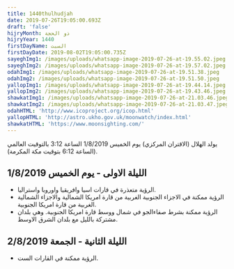 ```yaml
---
title: 1440thulhudjah
date: 2019-07-26T19:05:00.693Z
draft: 'false'
hijryMonth: ذو الحجة
hijryYear: 1440
firstDayName: السبت
firstDayDate: 2019-08-02T19:05:00.735Z
sayeghImg1: /images/uploads/whatsapp-image-2019-07-26-at-19.55.02.jpeg
sayeghImg2: /images/uploads/whatsapp-image-2019-07-26-at-19.57.02.jpeg
odahImg1: /images/uploads/whatsapp-image-2019-07-26-at-19.51.38.jpeg
odahImg2: /images/uploads/whatsapp-image-2019-07-26-at-19.51.50.jpeg
yallopImg1: /images/uploads/whatsapp-image-2019-07-26-at-19.44.14.jpeg
yallopImg2: /images/uploads/whatsapp-image-2019-07-26-at-19.43.46.jpeg
shawkatImg1: /images/uploads/whatsapp-image-2019-07-26-at-21.03.46.jpeg
shawkatImg2: /images/uploads/whatsapp-image-2019-07-26-at-21.03.47.jpeg
odahHTML: 'http://www.icoproject.org/icop.html'
yallopHTML: 'http://astro.ukho.gov.uk/moonwatch/index.html'
shawkatHTML: 'https://www.moonsighting.com/'
---
```

يولد الهلال (الاقتران المركزي) يوم الخميس 1/8/2019 الساعة 3:12 بالتوقيت العالمي (الساعة 6:12 بتوقيت مكة المكرمة). 

## الليلة الاولى - يوم الخميس 1/8/2019
* الرؤية متعذرة في قارات اسيا وافريقيا واوروبا واستراليا.
* الرؤية ممكنة في الاجزاء الجنوبية الغربية من قارة امريكا الشمالية والاجزاء الشمالية الغربية من قارة امريكا الجنوبية.
* الرؤية ممكنة بشرط صفاءالجو في شمال ووسط قارة امريكا الجنوبية. وهي بلدان مشتركة بالليل مع بلدان الشرق الاوسط.

## الليلة الثانية - الجمعة 2/8/2019
* الرؤية ممكنة في القارات الست.

